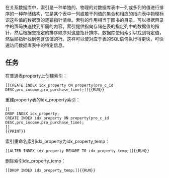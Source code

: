 在关系数据库中，索引是一种单独的、物理的对数据库表中一列或多列的值进行排序的一种存储结构，它是某个表中一列或若干列值的集合和相应的指向表中物理标识这些值的数据页的逻辑指针清单。索引的作用相当于图书的目录，可以根据目录中的页码快速找到所需的内容。索引提供指向存储在表的指定列中的数据值的指针，然后根据您指定的排序顺序对这些指针排序。数据库使用索引以找到特定值，然后顺指针找到包含该值的行。这样可以使对应于表的SQL语句执行得更快，可快速访问数据库表中的特定信息。

## 任务

在普通表property上创建索引：

`[[CREATE INDEX idx_property ON property(pro_c_id DESC,pro_income,pro_purchase_time);]]{{RUN}}`

重建property表的idx_property索引：

```
[[
DROP INDEX idx_property;
CREATE INDEX idx_property ON property(pro_c_id DESC,pro_income,pro_purchase_time);
]]
{{PRINT}}
```

索引重命名索引idx_property为idx_property_temp：

`[[ALTER INDEX idx_property RENAME TO idx_property_temp;]]{{RUN}}`

删除索引idx_property_temp：

`[[DROP INDEX idx_property_temp;]]{{RUN}}`